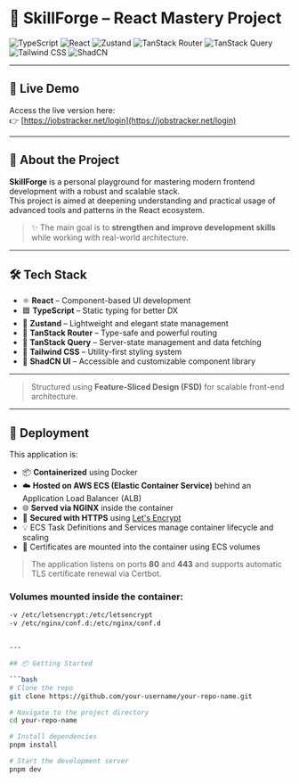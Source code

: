 # 🧠 SkillForge – React Mastery Project

![TypeScript](https://img.shields.io/badge/TypeScript-3178C6?style=for-the-badge&logo=typescript&logoColor=white)
![React](https://img.shields.io/badge/React-20232A?style=for-the-badge&logo=react&logoColor=61DAFB)
![Zustand](https://img.shields.io/badge/Zustand-000000?style=for-the-badge&logo=Zustand&logoColor=white)
![TanStack Router](https://img.shields.io/badge/TanStack%20Router-FECC00?style=for-the-badge)
![TanStack Query](https://img.shields.io/badge/TanStack%20Query-FF4154?style=for-the-badge)
![Tailwind CSS](https://img.shields.io/badge/Tailwind_CSS-38B2AC?style=for-the-badge&logo=tailwind-css&logoColor=white)
![ShadCN](https://img.shields.io/badge/ShadCN_UI-000000?style=for-the-badge)

---

## 🔗 Live Demo

Access the live version here:  
👉 [https://jobstracker.net/login](https://jobstracker.net/login)

---

## 🚀 About the Project

**SkillForge** is a personal playground for mastering modern frontend development with a robust and scalable stack.  
This project is aimed at deepening understanding and practical usage of advanced tools and patterns in the React ecosystem.

> ✨ The main goal is to **strengthen and improve development skills** while working with real-world architecture.

---

## 🛠 Tech Stack

- ⚛️ **React** – Component-based UI development
- 🟦 **TypeScript** – Static typing for better DX
- 🐻 **Zustand** – Lightweight and elegant state management
- 🧭 **TanStack Router** – Type-safe and powerful routing
- 📡 **TanStack Query** – Server-state management and data fetching
- 🎨 **Tailwind CSS** – Utility-first styling system
- 🧩 **ShadCN UI** – Accessible and customizable component library

---

> Structured using **Feature-Sliced Design (FSD)** for scalable front-end architecture.

---

## 🚢 Deployment

This application is:

- 📦 **Containerized** using Docker
- ☁️ **Hosted on AWS ECS (Elastic Container Service)** behind an Application Load Balancer (ALB)
- 🌐 **Served via NGINX** inside the container
- 🔐 **Secured with HTTPS** using [Let's Encrypt](https://letsencrypt.org/)
- 💡 ECS Task Definitions and Services manage container lifecycle and scaling
- 📄 Certificates are mounted into the container using ECS volumes

> The application listens on ports **80** and **443** and supports automatic TLS certificate renewal via Certbot.

### Volumes mounted inside the container:

```bash
-v /etc/letsencrypt:/etc/letsencrypt
-v /etc/nginx/conf.d:/etc/nginx/conf.d


---

## 📦 Getting Started

```bash
# Clone the repo
git clone https://github.com/your-username/your-repo-name.git

# Navigate to the project directory
cd your-repo-name

# Install dependencies
pnpm install

# Start the development server
pnpm dev
